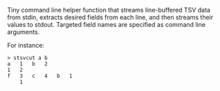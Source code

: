 Tiny command line helper function that streams line-buffered TSV data from stdin, extracts desired fields from each line, and then streams their values to stdout. Targeted field names are specified as command line arguments.

For instance:

```
> stsvcut a b
a	1	b	2
1	2
f	3	c	4	b	1
    1
```

